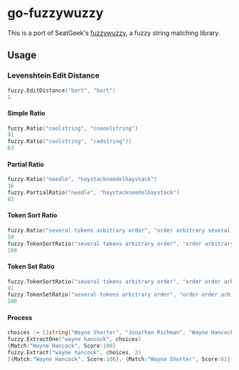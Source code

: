 # go-fuzzywuzzy
This is a port of SeatGeek's [fuzzywuzzy](https://github.com/seatgeek/fuzzywuzzy), a fuzzy string matching library. 
## Usage 
### Levenshtein Edit Distance
```go
fuzzy.EditDistance("bart", "bort")
1
```
#### Simple Ratio
```go
fuzzy.Ratio("coolstring", "coooolstring")
91
fuzzy.Ratio("coolstring", "radstring"))
63
```
#### Partial Ratio
```go
fuzzy.Ratio("needle", "haystackneedelhaystack")
36
fuzzy.PartialRatio("needle", "haystackneedelhaystack")
83
```
#### Token Sort Ratio
```go
fuzzy.Ratio("several tokens arbitrary order", "order arbitrary several tokens")
50
fuzzy.TokenSortRatio("several tokens arbitrary order", "order arbitrary several tokens")
100
```
#### Token Set Ratio
```go
fuzzy.TokenSortRatio("several tokens arbitrary order", "order order arbitrary several tokens")
91
fuzzy.TokenSetRatio("several tokens arbitrary order", "order order arbitrary several tokens")
100
```
#### Process
```go
choices := []string{"Wayne Shorter", "Jonathan Richman", "Wayne Hancock", "Kate Bush"}
fuzzy.ExtractOne("wayne hancock", choices)
{Match:"Wayne Hancock", Score:100}
fuzzy.Extract("wayne hancock", choices, 2)
[{Match:"Wayne Hancock", Score:100}, {Match:"Wayne Shorter", Score:62}]
```

